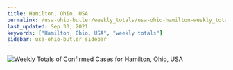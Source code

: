 ```yaml
---
title: Hamilton, Ohio, USA
permalink: /usa-ohio-butler/weekly_totals/usa-ohio-hamilton-weekly_totals.html
last_updated: Sep 30, 2021
keywords: ["Hamilton, Ohio, USA", "weekly totals"]
sidebar: usa-ohio-butler_sidebar
---
```


![Weekly Totals of Confirmed Cases for Hamilton, Ohio, USA](/covid_tracker/images/graphs/usa-ohio-hamilton-weekly_totals_graph.png)
